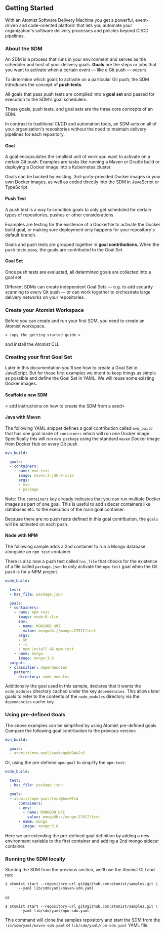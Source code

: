 ## Getting Started

With an Atomist Software Delivery Machine you get a powerful, event-driven
and code-oriented platform that lets you automate your
organization's software delivery processes and policies beyond CI/CD
pipelines.

### About the SDM

An SDM is a process that runs in your environment and serves as the
scheduler and host of your delivery goals. **Goals** are the steps
or jobs that you want to activate when a certain event — like a Git
push — occurs.

To determine which goals to activate on a particular Git push, the
SDM introduces the concept of **push tests**.

All goals that pass push tests are compiled into a **goal set** and
passed for execution to the SDM's goal schedulers.

These goals, push tests, and goal sets are the three core concepts of
an SDM.

In contrast to traditional CI/CD and automation tools, an SDM acts
on all of your organization's repositories without the need to maintain
delivery pipelines for each repository.

#### Goal

A goal encapsulates the smallest unit of work you want to activate on
a certain Git push. Examples are tasks like running a Maven or
Gradle build or deploying a Docker image into a Kubernetes cluster.

Goals can be backed by existing, 3rd-party-provided Docker images or
your own Docker images, as well as coded directly into the SDM in
JavaScript or TypeScript.

#### Push Test

A push test is a way to condition goals to only get scheduled for
certain types of repositories, pushes or other considerations.

Examples are testing for the existence of a Dockerfile to
activate the Docker build goal, or making sure deployment only happens
for your repository's default branch.

Goals and push tests are grouped together in **goal contributions**.
When the push tests pass, the goals are contributed to the Goal Set.

#### Goal Set

Once push tests are evaluated, all determined goals are collected
into a goal set.

Different SDMs can create independent Goal Sets — e.g. to add security
scanning to every Git push — or can work together to orchestrate large
delivery networks on your repositories.

### Create your Atomist Workspace

Before you can create and run your first SDM, you need to create an
Atomist workspace.

`< copy the getting started guide >`

and install the Atomist CLI.

### Creating your first Goal Set

Later in this documentation you'll see how to create a Goal Set in
JavaScript. But for these first examples we intent to keep things as
simple as possible and define the Goal Set in YAML. We will reuse some
existing Docker images.

#### Scaffold a new SDM

< add instructions on how to create the SDM from a seed>

#### Java with Maven

The following YAML snippet defines a goal contribution called `mvn_build`
that has one goal made of `containers` which will run one Docker image.
Specifically this will run `mvn package` using the standard `maven` Docker
image from Docker Hub on every Git push.

```yaml
mvn_build:

  goals:
  - containers:
    - name: mvn test
      image: maven:3-jdk-8-slim
      args:
      - mvn
      - package
```

Note: The `containers` key already indicates that you can run multiple
Docker images as part of one goal. This is useful to add sidecar
containers like databases etc. to the execution of the main goal container.

Because there are no push tests defined in this goal contribution, the `goals`
will be activated on each push.

#### Node with NPM

The following sample adds a 2nd container to run a Mongo database alongside
an `npm test` container.

There is also now a push test called `has_file` that checks for the existence
of a file called `package.json` to only activate the `npm test` goal when the
Git push is for a NPM project.

```yaml
node_build:

  test:
  - has_file: package.json

  goals:
  - containers:
    - name: npm test
      image: node:8-slim
      env:
      - name: MONGODB_URI
        value: mongodb://mongo:27017/test
      args:
      - sh
      - -c
      - npm install && npm test
    - name: mongo
      image: mongo:3.6
  output:
  - classifier: dependencies
    pattern:
      directory: node_modules
```

Additionally the goal used in this sample, declares that it wants the `node_modules`
directory cached under the key `dependencies`. This allows later goals to refer to the
contents of the `node_modules` directory via the `dependencies` cache key.

### Using pre-defined Goals

The above examples can be simplified by using Atomist pre-defined goals. Compare the
following goal contribution to the previous version:

```yaml
mvn_build:

  goals:
  - atomist/mvn-goal/package@d94a2c8
```
Or, using the pre-defined `npm-goal` to simplify the `npm-test`:

```yaml
node_build:

  test:
  - has_file: package.json

  goals:
  - atomist/npm-goal/test@bea07cd
      containers:
      - env:
        - name: MONGODB_URI
          value: mongodb://mongo:27017/test
      - name: mongo
        image: mongo:3.6
```

Here we are extending the pre-defined goal definition by adding a new
environment variable to the first container and adding a 2nd mongo
sidecar container.

### Running the SDM locally

Starting the SDM from the previous section, we'll use the Atomist
CLI and run:

```shell
$ atomist start --repository-url git@github.com:atomist/samples.git \
      --yaml lib/sdm/yaml/maven-sdm.yaml
```

or

```shell
$ atomist start --repository-url git@github.com:atomist/samples.git \
      --yaml lib/sdm/yaml/npm-sdm.yaml
```

This command will clone the samples repository and start the SDM from the
`lib/sdm/yaml/maven-sdm.yaml` or `lib/sdm/yaml/npm-sdm.yaml` YAML file.
